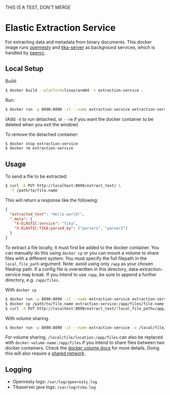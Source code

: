 THIS IS A TEST, DON'T MERGE
# Elastic Extraction Service

For extracting data and metadata from binary documents.
This docker image runs [openresty](https://openresty.org/en/getting-started.html) and [tika-server](https://cwiki.apache.org/confluence/display/TIKA/TikaServer) as background services, which is handled by [openrc](https://wiki.gentoo.org/wiki/OpenRC).

## Local Setup

Build:
```sh
$ docker build --platform=linux/arm64 -t extraction-service .
```

Run:
```sh
$ docker run -p 8090:8090 -it --name extraction-service extraction-service
```
(Add `-d` to run detached, or `--rm` if you want the docker container to be deleted when you exit the window)

To remove the detached container:
```sh
$ docker stop extraction-service
$ docker rm extraction-service
```

## Usage

To send a file to be extracted:
```zsh
$ curl -X PUT http://localhost:8090/extract_text/ \
  -T /path/to/file.name
```

This will return a response like the following:
```json
{
  "extracted_text": "Hello world!",
  "_meta": {
    "X-ELASTIC:service": "tika",
    "X-ELASTIC:TIKA:parsed_by": ["parser1", "parser2"]
  }
}
```

To extract a file locally, it must first be added to the docker container. You can manually do this using `docker cp` or you can mount a volume to share files with a different system.
You must specify the full filepath in the `local_file_path` argument.
Note: avoid using only `/app` as your chosen filedrop path. If a config file is overwritten in this directory, data-extraction-service may break. If you intend to use `/app`, be sure to append a further directory, e.g. `/app/files`.

With `docker cp`
```sh
$ docker run -p 8090:8090 -it --name extraction-service extraction-service
$ docker cp /path/to/file.name extraction-service:/app/files/file.name
$ curl -X PUT http://localhost:8090/extract_text/?local_file_path=/app/files/file.name | jq
```

With volume sharing.
```sh
$ docker run -p 8090:8090 -it --name extraction-service -v /local/file/location:/app/files extraction-service
```

For volume sharing, `/local/file/location:/app/files` can also be replaced with `docker-volume-name:/app/files` if you intend to share files between two docker containers. Check the [docker volume docs](https://docs.docker.com/storage/volumes/) for more details. Doing this will also require a [shared network](https://docs.docker.com/engine/reference/commandline/network_connect/).

## Logging

- Openresty logs: `/var/log/openresty.log`
- Tikaserver java logs: `/var/log/tika.log`

